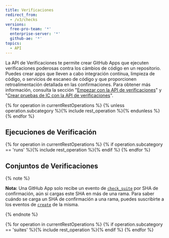 ```yaml
---
title: Verificaciones
redirect_from:
  - /v3/checks
versions:
  free-pro-team: '*'
  enterprise-server: '*'
  github-ae: '*'
topics:
  - API
---
```


La API de Verificaciones te permite crear GitHub Apps que ejecuten verificaciones poderosas contra los cámbios de código en un repositorio. Puedes crear apps que lleven a cabo integración contínua, limpieza de código, o servicios de escaneo de código y que proporcionen retroalimentación detallada en las confirmaciones. Para obtener más información, consulta la sección "[Empezar con la API de verificaciones](/rest/guides/getting-started-with-the-checks-api)" y "[Crear pruebas de IC con la API de verificaciones](/apps/quickstart-guides/creating-ci-tests-with-the-checks-api/)".

{% for operation in currentRestOperations %}
  {% unless operation.subcategory %}{% include rest_operation %}{% endunless %}
{% endfor %}

## Ejecuciones de Verificación

{% for operation in currentRestOperations %}
  {% if operation.subcategory == 'runs' %}{% include rest_operation %}{% endif %}
{% endfor %}

## Conjuntos de Verificaciones

{% note %}

  **Nota:** Una GitHub App solo recibe un evento de [`check_suite`](/webhooks/event-payloads/#check_suite) por SHA de confirmación, aún si cargas este SHA en más de una rama. Para saber cuándo se carga un SHA de confirmación a una rama, puedes suscribirte a los eventos de [`create`](/webhooks/event-payloads/#create) de la misma.

{% endnote %}

{% for operation in currentRestOperations %}
  {% if operation.subcategory == 'suites' %}{% include rest_operation %}{% endif %}
{% endfor %}
